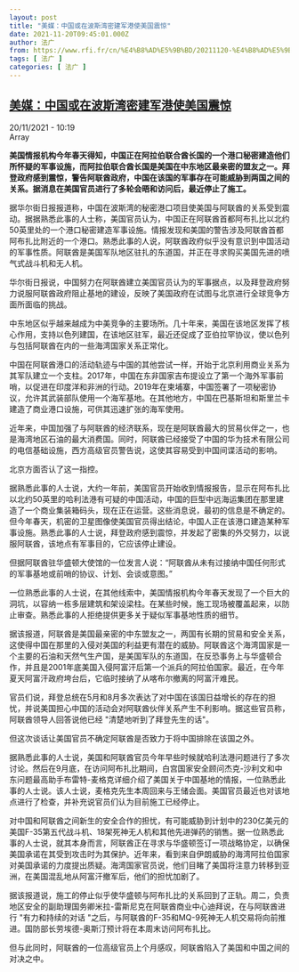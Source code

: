 ```yaml
---
layout: post
title: "美媒：中国或在波斯湾密建军港使美国震惊"
date: 2021-11-20T09:45:01.000Z
author: 法广
from: https://www.rfi.fr/cn/%E4%B8%AD%E5%9B%BD/20211120-%E4%B8%AD%E5%9B%BD%E6%88%96%E5%9C%A8%E6%B3%A2%E6%96%AF%E6%B9%BE%E5%AF%86%E5%BB%BA%E5%86%9B%E6%B8%AF%E4%BD%BF%E7%BE%8E%E5%9B%BD%E9%9C%87%E6%83%8A
tags: [ 法广 ]
categories: [ 法广 ]
---
```

<!--1637401501000-->
[美媒：中国或在波斯湾密建军港使美国震惊](https://www.rfi.fr/cn/%E4%B8%AD%E5%9B%BD/20211120-%E4%B8%AD%E5%9B%BD%E6%88%96%E5%9C%A8%E6%B3%A2%E6%96%AF%E6%B9%BE%E5%AF%86%E5%BB%BA%E5%86%9B%E6%B8%AF%E4%BD%BF%E7%BE%8E%E5%9B%BD%E9%9C%87%E6%83%8A)
------

<div>
<div>20/11/2021 - 10:19</div>Array<p><strong>                    美国情报机构今年春天得知，中国正在阿拉伯联合酋长国的一个港口秘密建造他们所怀疑的军事设施，而阿拉伯联合酋长国是美国在中东地区最亲密的盟友之一。拜登政府感到震惊，警告阿联酋政府，中国在该国的军事存在可能威胁到两国之间的关系。据消息在美国官员进行了多轮会晤和访问后，最近停止了施工。                </strong></p><div >                    <p>据华尔街日报报道称，中国在波斯湾的秘密港口项目使美国与阿联酋的关系受到震动。据据熟悉此事的人士称，美国官员认为，中国正在阿联酋首都阿布扎比以北约50英里处的一个港口秘密建造军事设施。情报发现和美国的警告涉及阿联酋首都阿布扎比附近的一个港口。熟悉此事的人说，阿联酋政府似乎没有意识到中国活动的军事性质。阿联酋是美国军队地区驻扎的东道国，并正在寻求购买美国先进的喷气式战斗机和无人机。</p><p>华尔街日报说，中国努力在阿联酋建立美国官员认为的军事据点，以及拜登政府努力说服阿联酋政府阻止基地的建设，反映了美国政府在试图与北京进行全球竞争方面所面临的挑战。</p><p>中东地区似乎越来越成为中美竞争的主要场所。几十年来，美国在该地区发挥了核心作用，支持以色列建国，在该地区驻军，最近还促成了亚伯拉罕协议，使以色列与包括阿联酋在内的一些海湾国家关系正常化。</p><p>中国在阿联酋港口的活动轨迹与中国的其他尝试一样，开始于北京利用商业关系为其军队建立一个支柱。2017年，中国在东非国家吉布提设立了第一个海外军事前哨，以促进在印度洋和非洲的行动。2019年在柬埔寨，中国签署了一项秘密协议，允许其武装部队使用一个海军基地。在其他地方，中国在巴基斯坦和斯里兰卡建造了商业港口设施，可供其迅速扩张的海军使用。</p><p>近年来，中国加强了与阿联酋的经济联系，现在是阿联酋最大的贸易伙伴之一，也是海湾地区石油的最大消费国。同时，阿联酋已经接受了中国的华为技术有限公司的电信基础设施，西方高级官员警告说，这使其容易受到中国间谍活动的影响。</p><p>北京方面否认了这一指控。</p><p>据熟悉此事的人士说，大约一年前，美国官员开始收到情报报告，显示在阿布扎比以北约50英里的哈利法港有可疑的中国活动，中国的巨型中远海运集团在那里建造了一个商业集装箱码头，现在正在运营。这些消息说，最初的信息是不确定的。但今年春天，机密的卫星图像使美国官员得出结论，中国人正在该港口建造某种军事设施。熟悉此事的人士说，拜登政府感到震惊，并发起了密集的外交努力，以说服阿联酋，该地点有军事目的，它应该停止建设。</p><p>但据阿联酋驻华盛顿大使馆的一位发言人说：“阿联酋从未有过接纳中国任何形式的军事基地或前哨的协议、计划、会谈或意图。”</p><p>一位熟悉此事的人士说，在其他线索中，美国情报机构今年春天发现了一个巨大的洞坑，以容纳一栋多层建筑和架设梁柱。在某些时候，施工现场被覆盖起来，以防止审查。熟悉此事的人拒绝提供更多关于疑似军事基地性质的细节。</p><p>据该报道，阿联酋是美国最亲密的中东盟友之一，两国有长期的贸易和安全关系，这使得中国在那里的入侵对美国的利益更有潜在的威胁。阿联酋这个海湾国家是一个主要的石油和天然气生产国，是美国军队的东道国，在反恐事务上与华盛顿合作，并且是2001年底美国入侵阿富汗后第一个派兵的阿拉伯国家。最近，在今年夏天阿富汗政府垮台后，它临时接纳了从喀布尔撤离的阿富汗难民。</p><p>官员们说，拜登总统在5月和8月多次表达了对中国在该国日益增长的存在的担忧，并说美国担心中国的活动会对阿联酋伙伴关系产生不利影响。据这些官员称，阿联酋领导人回答说他已经 "清楚地听到了拜登先生的话"。</p><p>但这次谈话让美国官员不确定阿联酋是否致力于将中国排除在该国之外。</p><p>据熟悉此事的人士说，美国和阿联酋官员今年早些时候就哈利法港问题进行了多次讨论。然后在9月底，在访问阿布扎比期间，白宫国家安全顾问杰克-沙利文和中东问题最高助手布雷特-麦格克详细介绍了美国关于中国基地的情报，一位熟悉此事的人士说。该人士说，麦格克先生本周回来与王储会面。美国官员最近也对该地点进行了检查，并补充说官员们认为目前施工已经停止。</p><p>对中国和阿联酋之间新生的安全合作的担忧，有可能威胁到计划中的230亿美元的美国F-35第五代战斗机、18架死神无人机和其他先进弹药的销售。据一位熟悉此事的人士说，就其本身而言，阿联酋正在寻求与华盛顿签订一项战略协定，以确保美国承诺在其受到攻击时为其保护。近年来，看到来自伊朗威胁的海湾阿拉伯国家对美国承诺的力度提出质疑。海湾国家官员说，他们目睹了美国将注意力转移到亚洲，在美国混乱地从阿富汗撤军后，他们的担忧加剧了。</p><p>据该报道说，施工的停止似乎使华盛顿与阿布扎比的关系回到了正轨。周二，负责地区安全的副助理国务卿米拉-雷斯尼克在阿联酋商业中心迪拜说，在与阿联酋进行 "有力和持续的对话 "之后，与阿联酋的F-35和MQ-9死神无人机交易将向前推进。国防部长劳埃德-奥斯汀预计将在本周末访问阿布扎比。</p><p>但与此同时，阿联酋的一位高级官员上个月感叹，阿联酋陷入了美国和中国之间的对决之中。</p>                                            <div data-selfpromo-newsletter>    </div>    <div data-selfpromo-app>    </div>                </div>
</div>
